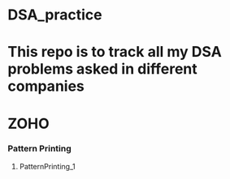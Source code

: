 # DSA_practice

# This repo is to track all my DSA problems asked in different companies



# ZOHO

### Pattern Printing
1. PatternPrinting_1